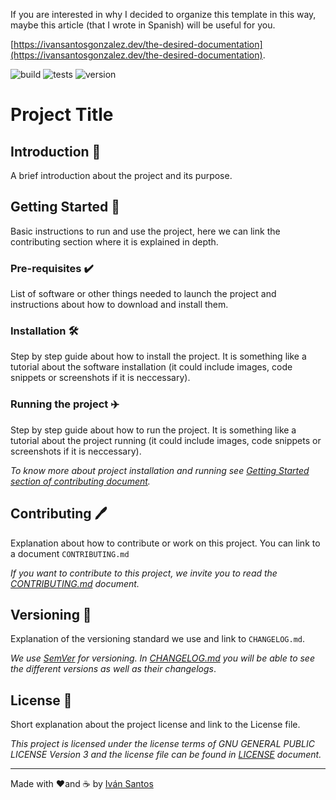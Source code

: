 
If you are interested in why I decided to organize this template in this way, maybe this article (that I wrote in Spanish) will be useful for you.

[https://ivansantosgonzalez.dev/the-desired-documentation](https://ivansantosgonzalez.dev/the-desired-documentation).


![build](https://img.shields.io/badge/build-passing-green)
![tests](https://img.shields.io/badge/tests-477%20passed%2C%202%20failed-red)
![version](https://img.shields.io/badge/version-1.0.0-green)

# Project Title

## Introduction 🎉
  A brief introduction about the project and its purpose.

## Getting Started 🚀
  Basic instructions to run and use the project, here we can link the contributing section where it is explained in depth.

### Pre-requisites ✔️
List of software or other things needed to launch the project and instructions about how to download and install them.

### Installation 🛠
Step by step guide about how to install the project. It is something like a tutorial about the software installation (it could include images, code snippets or screenshots if it is neccessary).

### Running the project ✈️
Step by step guide about how to run the project. It is something like a tutorial about the project running (it could include images, code snippets or screenshots if it is neccessary).

_To know more about project installation and running see [Getting Started section of contributing document](./docs/CONTRIBUTING.md#getting-started-)._

## Contributing 🖊️
Explanation about how to contribute or work on this project. You can link to a document `CONTRIBUTING.md`

_If you want to contribute to this project, we invite you to read the [CONTRIBUTING.md](./docs/CONTRIBUTING.md) document._
 
## Versioning 🧾
 Explanation of the versioning standard we use and link to `CHANGELOG.md`.
 
 _We use [SemVer](http://semver.org/) for versioning. In [CHANGELOG.md](./docs/CHANGELOG.md) you will be able to see the different versions as well as their changelogs_.
  

## License 📝
Short explanation about the project license and link to the License file.

_This project is licensed under the license terms of GNU GENERAL PUBLIC LICENSE Version 3 and the license file
 can be found in [LICENSE](./docs/LICENSE) document._ 

---
Made with ❤️and ☕ by [Iván Santos](https://github.com/IvanSantosGonz)
